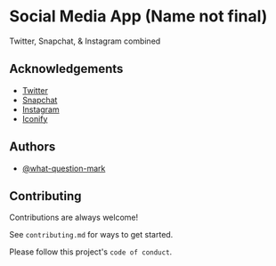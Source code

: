 # Social Media App (Name not final)

Twitter, Snapchat, & Instagram combined


## Acknowledgements

 - [Twitter](https://twitter.com/)
 - [Snapchat](https://snapchat.com/)
 - [Instagram](https://instagram.com/)
 - [Iconify](https://iconify.design/)


## Authors

- [@what-question-mark](https://www.github.com/what-question-mark)


## Contributing

Contributions are always welcome!

See `contributing.md` for ways to get started.

Please follow this project's `code of conduct`.

